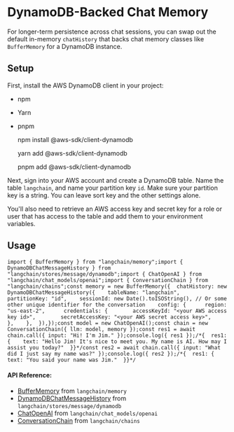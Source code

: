 DynamoDB-Backed Chat Memory
===========================

For longer-term persistence across chat sessions, you can swap out the default in-memory `chatHistory` that backs chat memory classes like `BufferMemory` for a DynamoDB instance.

Setup[](#setup "Direct link to Setup")
---------------------------------------

First, install the AWS DynamoDB client in your project:

*   npm
*   Yarn
*   pnpm

    npm install @aws-sdk/client-dynamodb

    yarn add @aws-sdk/client-dynamodb

    pnpm add @aws-sdk/client-dynamodb

Next, sign into your AWS account and create a DynamoDB table. Name the table `langchain`, and name your partition key `id`. Make sure your partition key is a string. You can leave sort key and the other settings alone.

You'll also need to retrieve an AWS access key and secret key for a role or user that has access to the table and add them to your environment variables.

Usage[](#usage "Direct link to Usage")
---------------------------------------

    import { BufferMemory } from "langchain/memory";import { DynamoDBChatMessageHistory } from "langchain/stores/message/dynamodb";import { ChatOpenAI } from "langchain/chat_models/openai";import { ConversationChain } from "langchain/chains";const memory = new BufferMemory({  chatHistory: new DynamoDBChatMessageHistory({    tableName: "langchain",    partitionKey: "id",    sessionId: new Date().toISOString(), // Or some other unique identifier for the conversation    config: {      region: "us-east-2",      credentials: {        accessKeyId: "<your AWS access key id>",        secretAccessKey: "<your AWS secret access key>",      },    },  }),});const model = new ChatOpenAI();const chain = new ConversationChain({ llm: model, memory });const res1 = await chain.call({ input: "Hi! I'm Jim." });console.log({ res1 });/*{  res1: {    text: "Hello Jim! It's nice to meet you. My name is AI. How may I assist you today?"  }}*/const res2 = await chain.call({ input: "What did I just say my name was?" });console.log({ res2 });/*{  res1: {    text: "You said your name was Jim."  }}*/

#### API Reference:

*   [BufferMemory](/docs/api/memory/classes/BufferMemory) from `langchain/memory`
*   [DynamoDBChatMessageHistory](/docs/api/stores_message_dynamodb/classes/DynamoDBChatMessageHistory) from `langchain/stores/message/dynamodb`
*   [ChatOpenAI](/docs/api/chat_models_openai/classes/ChatOpenAI) from `langchain/chat_models/openai`
*   [ConversationChain](/docs/api/chains/classes/ConversationChain) from `langchain/chains`